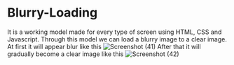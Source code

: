 # Blurry-Loading
It is a working model made for every type of screen using HTML, CSS and Javascript.
Through this model we can load a blurry image to a clear image.
At first it will appear blur like this
![Screenshot (41)](https://user-images.githubusercontent.com/121236018/209148816-820b73da-6364-4a81-9208-1664dff6892f.png)
After that it will gradually become a clear image like this
![Screenshot (42)](https://user-images.githubusercontent.com/121236018/209149095-34327ff4-5c7c-412b-9e1b-08e3508274b5.png)
